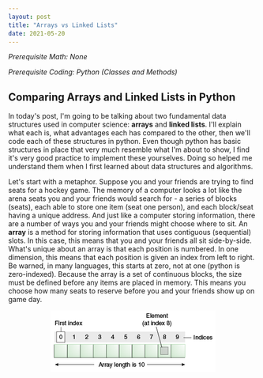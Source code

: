 ```yaml
---
layout: post
title: "Arrays vs Linked Lists"
date: 2021-05-20
---
```

_Prerequisite Math: None_

_Prerequisite Coding: Python (Classes and Methods)_

## Comparing Arrays and Linked Lists in Python

In today's post, I'm going to be talking about two fundamental data structures used in computer science: __arrays__ and __linked lists__. I'll explain what each is, what advantages each has compared to the other, then we'll code each of these structures in python. Even though python has basic structures in place that very much resemble what I'm about to show, I find it's very good practice to implement these yourselves. Doing so helped me understand them when I first learned about data structures and algorithms.

Let's start with a metaphor. Suppose you and your friends are trying to find seats for a hockey game. The memory of a computer looks a lot like the arena seats you and your friends would search for - a series of blocks (seats), each able to store one item (seat one person), and each block/seat having a unique address. And just like a computer storing information, there are a number of ways you and your friends might choose where to sit. An __array__ is a method for storing information that uses contiguous (sequential) slots. In this case, this means that you and your friends all sit side-by-side. What's unique about an array is that each position is numbered. In one dimension, this means that each position is given an index from left to right. Be warned, in many languages, this starts at zero, not at one (python is zero-indexed). Because the array is a set of continuous blocks, the size must be defined before any items are placed in memory. This means you choose how many seats to reserve before you and your friends show up on game day.

<center><img src="/img/array.png" alt = "digits"></center>